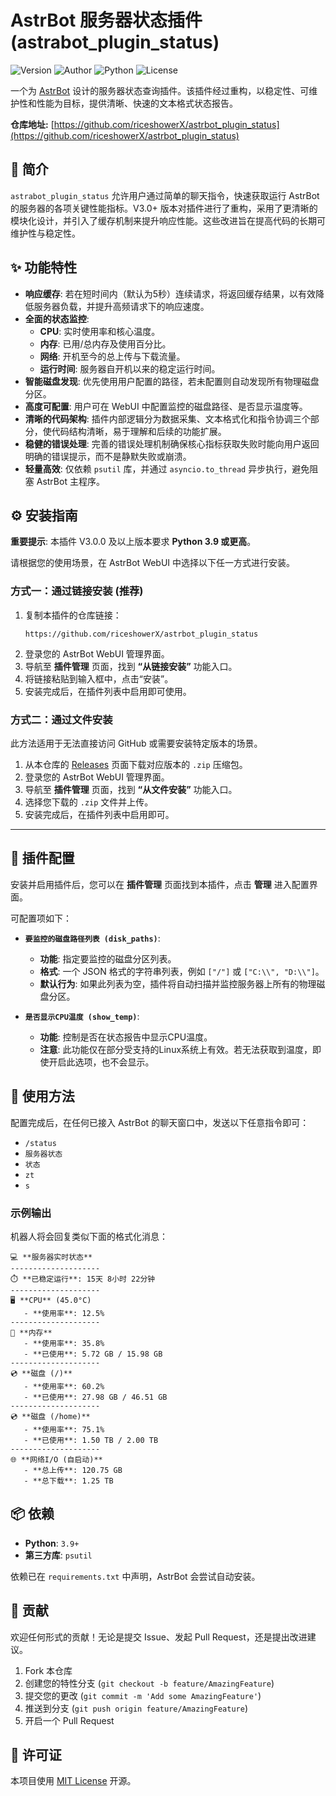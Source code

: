 # AstrBot 服务器状态插件 (astrabot_plugin_status)

![Version](https://img.shields.io/badge/version-v3.1.1-blueviolet)
![Author](https://img.shields.io/badge/author-riceshowerx-green)
![Python](https://img.shields.io/badge/python-3.9+-blue.svg)
![License](https://img.shields.io/badge/license-MIT-lightgrey)

一个为 [AstrBot](https://github.com/AstrBotDevs/AstrBot) 设计的服务器状态查询插件。该插件经过重构，以稳定性、可维护性和性能为目标，提供清晰、快速的文本格式状态报告。

**仓库地址:** [https://github.com/riceshowerX/astrbot_plugin_status](https://github.com/riceshowerX/astrbot_plugin_status)

## 📖 简介

`astrabot_plugin_status` 允许用户通过简单的聊天指令，快速获取运行 AstrBot 的服务器的各项关键性能指标。V3.0+ 版本对插件进行了重构，采用了更清晰的模块化设计，并引入了缓存机制来提升响应性能。这些改进旨在提高代码的长期可维护性与稳定性。

## ✨ 功能特性

- **响应缓存**: 若在短时间内（默认为5秒）连续请求，将返回缓存结果，以有效降低服务器负载，并提升高频请求下的响应速度。
- **全面的状态监控**:
  - **CPU**: 实时使用率和核心温度。
  - **内存**: 已用/总内存及使用百分比。
  - **网络**: 开机至今的总上传与下载流量。
  - **运行时间**: 服务器自开机以来的稳定运行时间。
- **智能磁盘发现**: 优先使用用户配置的路径，若未配置则自动发现所有物理磁盘分区。
- **高度可配置**: 用户可在 WebUI 中配置监控的磁盘路径、是否显示温度等。
- **清晰的代码架构**: 插件内部逻辑分为数据采集、文本格式化和指令协调三个部分，使代码结构清晰，易于理解和后续的功能扩展。
- **稳健的错误处理**: 完善的错误处理机制确保核心指标获取失败时能向用户返回明确的错误提示，而不是静默失败或崩溃。
- **轻量高效**: 仅依赖 `psutil` 库，并通过 `asyncio.to_thread` 异步执行，避免阻塞 AstrBot 主程序。

## ⚙️ 安装指南

**重要提示**: 本插件 V3.0.0 及以上版本要求 **Python 3.9 或更高**。

请根据您的使用场景，在 AstrBot WebUI 中选择以下任一方式进行安装。

### 方式一：通过链接安装 (推荐)

1.  复制本插件的仓库链接：
    ```
    https://github.com/riceshowerX/astrbot_plugin_status
    ```
2.  登录您的 AstrBot WebUI 管理界面。
3.  导航至 **插件管理** 页面，找到 **“从链接安装”** 功能入口。
4.  将链接粘贴到输入框中，点击“安装”。
5.  安装完成后，在插件列表中启用即可使用。

### 方式二：通过文件安装

此方法适用于无法直接访问 GitHub 或需要安装特定版本的场景。

1.  从本仓库的 [Releases](https://github.com/riceshowerX/astrbot_plugin_status/releases) 页面下载对应版本的 `.zip` 压缩包。
2.  登录您的 AstrBot WebUI 管理界面。
3.  导航至 **插件管理** 页面，找到 **“从文件安装”** 功能入口。
4.  选择您下载的 `.zip` 文件并上传。
5.  安装完成后，在插件列表中启用即可。

---

## 🔧 插件配置

安装并启用插件后，您可以在 **插件管理** 页面找到本插件，点击 **管理** 进入配置界面。

可配置项如下：

- **`要监控的磁盘路径列表 (disk_paths)`**:
  - **功能**: 指定要监控的磁盘分区列表。
  - **格式**: 一个 JSON 格式的字符串列表，例如 `["/"]` 或 `["C:\\", "D:\\"]`。
  - **默认行为**: 如果此列表为空，插件将自动扫描并监控服务器上所有的物理磁盘分区。

- **`是否显示CPU温度 (show_temp)`**:
  - **功能**: 控制是否在状态报告中显示CPU温度。
  - **注意**: 此功能仅在部分受支持的Linux系统上有效。若无法获取到温度，即使开启此选项，也不会显示。

## 🚀 使用方法

配置完成后，在任何已接入 AstrBot 的聊天窗口中，发送以下任意指令即可：

- `/status`
- `服务器状态`
- `状态`
- `zt`
- `s`

### 示例输出

机器人将会回复类似下面的格式化消息：
```
💻 **服务器实时状态**
--------------------
⏱️ **已稳定运行**: 15天 8小时 22分钟
--------------------
🖥️ **CPU** (45.0°C)
   - **使用率**: 12.5%
--------------------
💾 **内存**
   - **使用率**: 35.8%
   - **已使用**: 5.72 GB / 15.98 GB
--------------------
💿 **磁盘 (/)**
   - **使用率**: 60.2%
   - **已使用**: 27.98 GB / 46.51 GB
--------------------
💿 **磁盘 (/home)**
   - **使用率**: 75.1%
   - **已使用**: 1.50 TB / 2.00 TB
--------------------
🌐 **网络I/O (自启动)**
   - **总上传**: 120.75 GB
   - **总下载**: 1.25 TB
```

## 📦 依赖

- **Python**: `3.9+`
- **第三方库**: `psutil`

依赖已在 `requirements.txt` 中声明，AstrBot 会尝试自动安装。

## 📝 贡献

欢迎任何形式的贡献！无论是提交 Issue、发起 Pull Request，还是提出改进建议。

1.  Fork 本仓库
2.  创建您的特性分支 (`git checkout -b feature/AmazingFeature`)
3.  提交您的更改 (`git commit -m 'Add some AmazingFeature'`)
4.  推送到分支 (`git push origin feature/AmazingFeature`)
5.  开启一个 Pull Request

## 📄 许可证

本项目使用 [MIT License](LICENSE) 开源。

